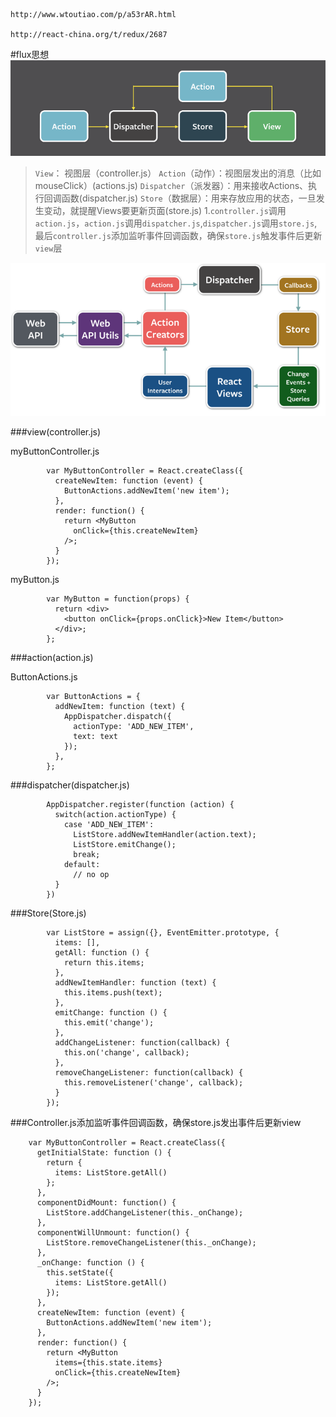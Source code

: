 
    http://www.wtoutiao.com/p/a53rAR.html

    http://react-china.org/t/redux/2687

#flux思想
![](./img/flux.png)
>`View`： 视图层（controller.js）
>`Action`（动作）：视图层发出的消息（比如mouseClick）(actions.js)
>`Dispatcher`（派发器）：用来接收Actions、执行回调函数(dispatcher.js)
>`Store`（数据层）：用来存放应用的状态，一旦发生变动，就提醒Views要更新页面(store.js)
> 1.`controller.js`调用`action.js`，`action.js`调用`dispatcher.js`,`dispatcher.js`调用`store.js`,最后`controller.js`添加监听事件回调函数，确保`store.js`触发事件后更新`view`层

![](./img/flux2.png)

###view(controller.js)

myButtonController.js

            var MyButtonController = React.createClass({
              createNewItem: function (event) {
                ButtonActions.addNewItem('new item');
              },
              render: function() {
                return <MyButton
                  onClick={this.createNewItem}
                />;
              }
            });

myButton.js

            var MyButton = function(props) {
              return <div>
                <button onClick={props.onClick}>New Item</button>
              </div>;
            };

###action(action.js)

ButtonActions.js

            var ButtonActions = {
              addNewItem: function (text) {
                AppDispatcher.dispatch({
                  actionType: 'ADD_NEW_ITEM',
                  text: text
                });
              },
            };

###dispatcher(dispatcher.js)

            AppDispatcher.register(function (action) {
              switch(action.actionType) {
                case 'ADD_NEW_ITEM':
                  ListStore.addNewItemHandler(action.text);
                  ListStore.emitChange();
                  break;
                default:
                  // no op
              }
            })

###Store(Store.js)

            var ListStore = assign({}, EventEmitter.prototype, {
              items: [],
              getAll: function () {
                return this.items;
              },
              addNewItemHandler: function (text) {
                this.items.push(text);
              },
              emitChange: function () {
                this.emit('change');
              },
              addChangeListener: function(callback) {
                this.on('change', callback);
              },
              removeChangeListener: function(callback) {
                this.removeListener('change', callback);
              }
            });

###Controller.js添加监听事件回调函数，确保store.js发出事件后更新view

        var MyButtonController = React.createClass({
          getInitialState: function () {
            return {
              items: ListStore.getAll()
            };
          },
          componentDidMount: function() {
            ListStore.addChangeListener(this._onChange);
          },
          componentWillUnmount: function() {
            ListStore.removeChangeListener(this._onChange);
          },
          _onChange: function () {
            this.setState({
              items: ListStore.getAll()
            });
          },
          createNewItem: function (event) {
            ButtonActions.addNewItem('new item');
          },
          render: function() {
            return <MyButton
              items={this.state.items}
              onClick={this.createNewItem}
            />;
          }
        });